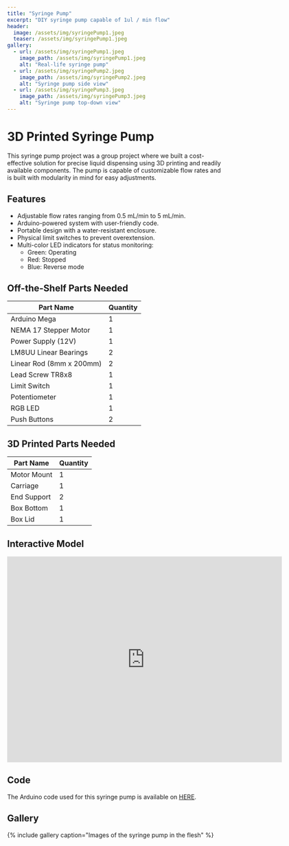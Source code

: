 ```yaml
---
title: "Syringe Pump"
excerpt: "DIY syringe pump capable of 1ul / min flow"
header:
  image: /assets/img/syringePump1.jpeg
  teaser: /assets/img/syringePump1.jpeg
gallery:
  - url: /assets/img/syringePump1.jpeg
    image_path: /assets/img/syringePump1.jpeg
    alt: "Real-life syringe pump"
  - url: /assets/img/syringePump2.jpeg
    image_path: /assets/img/syringePump2.jpeg
    alt: "Syringe pump side view"
  - url: /assets/img/syringePump3.jpeg
    image_path: /assets/img/syringePump3.jpeg
    alt: "Syringe pump top-down view"
---
```


# 3D Printed Syringe Pump

This syringe pump project was a group project where we built a cost-effective solution for precise liquid dispensing using 3D printing and readily available components. The pump is capable of customizable flow rates and is built with modularity in mind for easy adjustments.

## Features

- Adjustable flow rates ranging from 0.5 mL/min to 5 mL/min.
- Arduino-powered system with user-friendly code.
- Portable design with a water-resistant enclosure.
- Physical limit switches to prevent overextension.
- Multi-color LED indicators for status monitoring:
  - Green: Operating
  - Red: Stopped
  - Blue: Reverse mode

## Off-the-Shelf Parts Needed

| Part Name               | Quantity |
|-------------------------|----------|
| Arduino Mega            | 1        |
| NEMA 17 Stepper Motor   | 1        |
| Power Supply (12V)      | 1        |
| LM8UU Linear Bearings   | 2        |
| Linear Rod (8mm x 200mm)| 2        |
| Lead Screw TR8x8        | 1        |
| Limit Switch            | 1        |
| Potentiometer           | 1        |
| RGB LED                 | 1        |
| Push Buttons            | 2        |

## 3D Printed Parts Needed

| Part Name               | Quantity |
|-------------------------|----------|
| Motor Mount             | 1        |
| Carriage                | 1        |
| End Support             | 2        |
| Box Bottom              | 1        |
| Box Lid                 | 1        |

## Interactive Model

<iframe src="https://vanderbilt643.autodesk360.com/shares/public/SH512d4QTec90decfa6e6972764160d20dbe?mode=embed" width="640" height="480" allowfullscreen="true" webkitallowfullscreen="true" mozallowfullscreen="true"  frameborder="0"></iframe>

## Code

The Arduino code used for this syringe pump is available on [HERE](https://github.com/wal627/Syringe-Pump/blob/main/Syringe_pot.ino).

## Gallery

{% include gallery caption="Images of the syringe pump in the flesh" %}
